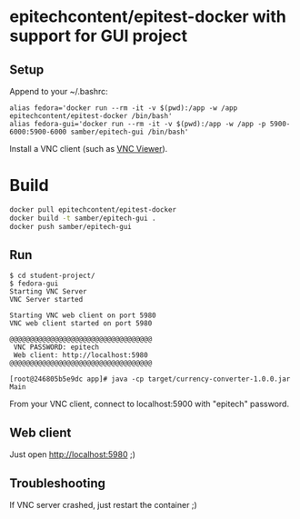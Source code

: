 
# epitechcontent/epitest-docker with support for GUI project

## Setup

Append to your ~/.bashrc:

```
alias fedora='docker run --rm -it -v $(pwd):/app -w /app epitechcontent/epitest-docker /bin/bash'
alias fedora-gui='docker run --rm -it -v $(pwd):/app -w /app -p 5900-6000:5900-6000 samber/epitech-gui /bin/bash'
```

Install a VNC client (such as [VNC Viewer](https://www.realvnc.com/en/connect/download/viewer/)).

# Build

```bash
docker pull epitechcontent/epitest-docker
docker build -t samber/epitech-gui .
docker push samber/epitech-gui
```

## Run

```
$ cd student-project/
$ fedora-gui
Starting VNC Server
VNC Server started

Starting VNC web client on port 5980
VNC web client started on port 5980

@@@@@@@@@@@@@@@@@@@@@@@@@@@@@@@@@@@
 VNC PASSWORD: epitech
 Web client: http://localhost:5980
@@@@@@@@@@@@@@@@@@@@@@@@@@@@@@@@@@@

[root@246805b5e9dc app]# java -cp target/currency-converter-1.0.0.jar Main
```

From your VNC client, connect to localhost:5900 with "epitech" password.

## Web client

Just open [http://localhost:5980](http://localhost:5980) ;)

## Troubleshooting

If VNC server crashed, just restart the container ;)